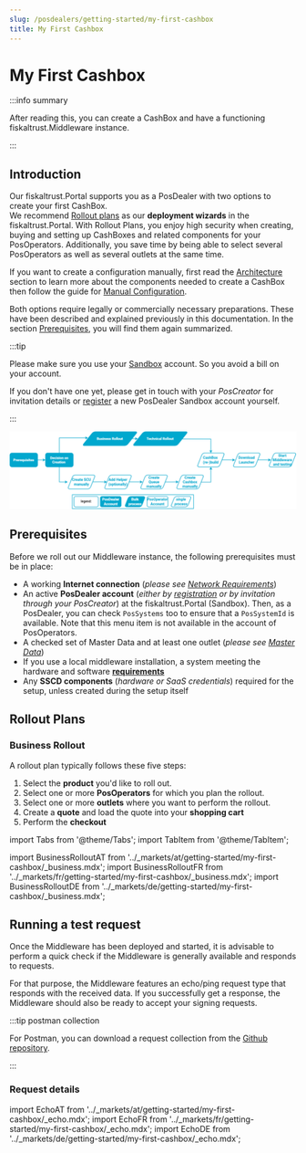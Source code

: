 ```yaml
---
slug: /posdealers/getting-started/my-first-cashbox
title: My First Cashbox
---
```

# My First Cashbox

:::info summary

After reading this, you can create a CashBox and have a functioning fiskaltrust.Middleware instance.

:::

## Introduction

Our fiskaltrust.Portal supports you as a PosDealer with two options to create your first CashBox.  
We recommend [Rollout plans](#business-rollout-create-scu-data) as our **deployment wizards** in the fiskaltrust.Portal. With Rollout Plans, you enjoy high security when creating, buying and setting up CashBoxes and related components for your PosOperators. Additionally, you save time by being able to select several PosOperators as well as several outlets at the same time.  

If you want to create a configuration manually, first read the [Architecture](../business-basics/architecture.md) section to learn more about the components needed to create a CashBox then follow the guide for [Manual Configuration](../technical-operations/manual-configuration.md).

Both options require legally or commercially necessary preparations. These have been described and explained previously in this documentation. In the section [Prerequisites](#prerequisites), you will find them again summarized.

:::tip

Please make sure you use your [Sandbox](sandbox.md) account. So you avoid a bill on your account. 

If you don't have one yet, please get in touch with your *PosCreator* for invitation details or [register](registration.md) a new PosDealer Sandbox account yourself.

:::

![preview](./images/my-first-cashbox/first-CashBox-flow.png "My first CashBox")

## Prerequisites

Before we roll out our Middleware instance, the following prerequisites must be in place:

* A working **Internet connection** (_please see [Network Requirements](../technical-operations/middleware/network-requirements.md)_)
* An active **PosDealer account** (*either by [registration](registration.md) or by invitation through your PosCreator*) at the fiskaltrust.Portal (Sandbox). Then, as a PosDealer, you can check `PosSystems` too to ensure that a `PosSystemId` is available. Note that this menu item is not available in the account of PosOperators.
* A checked set of Master Data and at least one outlet (_please see [Master Data](../getting-started/operator-onboarding/master-data.md)_)
* If you use a local middleware installation, a system meeting the hardware and software **[requirements](../technical-operations/middleware/supported-environments.md)**
* Any **SSCD components** (*hardware or SaaS credentials*) required for the setup, unless created during the setup itself

## Rollout Plans

### Business Rollout 

A rollout plan typically follows these five steps:

1. Select the **product** you'd like to roll out.
2. Select one or more **PosOperators** for which you plan the rollout.
3. Select one or more **outlets** where you want to perform the rollout.
4. Create a **quote** and load the quote into your **shopping cart**
5. Perform the **checkout**

import Tabs from '@theme/Tabs';
import TabItem from '@theme/TabItem';

import BusinessRolloutAT from '../_markets/at/getting-started/my-first-cashbox/_business.mdx';
import BusinessRolloutFR from '../_markets/fr/getting-started/my-first-cashbox/_business.mdx';
import BusinessRolloutDE from '../_markets/de/getting-started/my-first-cashbox/_business.mdx';

<Tabs groupId="market">

  <TabItem value="AT" label="Austria">
    <BusinessRolloutAT />
  </TabItem>

  <TabItem value="FR" label="France">
    <BusinessRolloutFR />
  </TabItem>

  <TabItem value="DE" label="Germany">
    <BusinessRolloutDE />
  </TabItem>

</Tabs>

## Running a test request

Once the Middleware has been deployed and started, it is advisable to perform a quick check if the Middleware is generally available and responds to requests.

For that purpose, the Middleware features an echo/ping request type that responds with the received data. If you successfully get a response, the Middleware should also be ready to accept your signing requests.

:::tip postman collection

For Postman, you can download a request collection from the [Github repository](https://github.com/fiskaltrust/middleware-demo-postman).

:::

### Request details

import EchoAT from '../_markets/at/getting-started/my-first-cashbox/_echo.mdx';
import EchoFR from '../_markets/fr/getting-started/my-first-cashbox/_echo.mdx';
import EchoDE from '../_markets/de/getting-started/my-first-cashbox/_echo.mdx';

<Tabs groupId="market">

  <TabItem value="AT" label="Austria">
    <EchoAT />
  </TabItem>

  <TabItem value="FR" label="France">
    <EchoFR />
  </TabItem>

  <TabItem value="DE" label="Germany">
    <EchoDE />
  </TabItem>

</Tabs>
